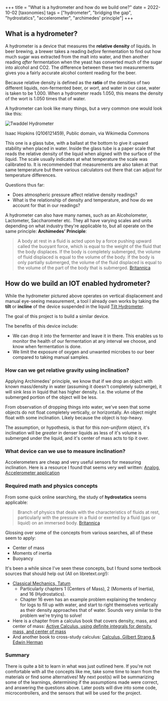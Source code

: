 +++
title = "What is a hydrometer and how do we build one?"
date = 2022-10-02
[taxonomies]
tags = ["hydrometer", "bridging the gap", "hydrostatics", "accelerometer", "archimedes' principle"]
+++


## What is a hydrometer?

A hydrometer is a device that measures the **relative density** of liquids. In beer brewing, a brewer takes a reading *before* fermentation to find out how much sugar was extracted from the malt into water, and then another reading *after* fermentation when the yeast has converted much of the sugar into alcohol and CO2. The difference between these two measurements gives you a fairly accurate alcohol content reading for the beer.

Because relative density is defined as the **ratio** of the densities of two different liquids, non-fermented beer, or *wort*, and water in our case, water is taken to be 1.000. When a hydrometer reads 1.050, this means the density of the wort is 1.050 times that of water.

A hydrometer can look like many things, but a very common one would look like this:

![Twaddel Hydrometer](/images/building_a_hydrometer/twaddels_hydrometer.webp)

Isaac Hopkins (Q106121459), Public domain, via Wikimedia Commons

This one is a glass tube, with a ballast at the bottom to give it upward stability when placed in water. Inside the glass tube is a paper scale that reads the relative density of the liquid when aligned with the surface of the liquid. The scale usually indicates at what temperature the scale was calibrated to. It is recommended that measurements are also taken at that same temperature but there various calculators out there that can adjust for temperature differences.

Questions thus far:
- Does atmospheric pressure affect relative density readings?
- What is the relationship of density and temperature, and how do we account for that in our readings?

A hydrometer can also have many names, such as an Alcoholometer, Lactometer, Saccharometer etc. They all have varying scales and units depending on what industry they're applicable to, but all operate on the same principle: **Archimedes' Principle**:
> A body at rest in a fluid is acted upon by a force pushing upward called the buoyant force, which is equal to the weight of the fluid that the body displaces. If the body is completely submerged, the volume of fluid displaced is equal to the volume of the body. If the body is only partially submerged, the volume of the fluid displaced is equal to the volume of the part of the body that is submerged. [Britannica](https://www.britannica.com/science/Archimedes-principle)

## How do we build an IOT enabled hydrometer?

While the hydrometer pictured above operates on vertical displacement and manual eye-seeing measurement, a tool I already own works by taking the **tilt** or **incline** of the device suspended in the liquid [Tilt Hydrometer](https://tilthydrometer.com/products/copy-of-tilt-floating-wireless-hydrometer-and-thermometer-for-brewing).

The goal of this project is to build a similar device.

The benefits of this device include:
- We can drop it into the fermenter and leave it in there. This enables us to monitor the health of our fermentation at any interval we choose, and know when fermentation is done.
- We limit the exposure of oxygen and unwanted microbes to our beer compared to taking manual samples.

### How can we get relative gravity using inclination?

Applying Archimedes' principle, we know that if we drop an object with known mass/density in water (assuming it doesn't completely submerge), it will sink *less* in liquid that has higher density. I.e. the volume of the submerged portion of the object will be less.

From observation of dropping things into water, we've seen that some objects do not float completely vertically, or horizontally. An object might float with some inclination. Likely because the object is top-heavy.

The assumption, or hypothesis, is that for this *non-uniform* object, it's inclination will be *greater* in denser liquids as less of it's volume is submerged under the liquid, and it's center of mass acts to tip it over.


### What device can we use to measure inclination?

Accelerometers are cheap and very useful sensors for measuring inclination. Here is a resource I found that seems very well written: [Analog, Accelerometer application](https://www.analog.com/en/app-notes/an-1057.html)

### Required math and physics concepts
From some quick online searching, the study of **hydrostatics** seems applicable:

> Branch of physics that deals with the characteristics of fluids at rest, particularly with the pressure in a fluid or exerted by a fluid (gas or liquid) on an immersed body. [Britannica](https://www.britannica.com/science/hydrostatics)

Glossing over some of the concepts from various searches, all of these seem to apply:
- Center of mass
- Moments of inertia
- Buoyancy

It's been a while since I've seen these concepts, but I found some textbook sources that should help out (All on libretext.org!):
- [Classical Mechanics, Tatum](https://phys.libretexts.org/Bookshelves/Classical_Mechanics/Classical_Mechanics_(Tatum))
	- Particularly chapters 1 (Centers of Mass), 2 (Moments of Inertia), and 16 (Hydrostatics).
	- Chapter 16 even has an example problem explaining the tendency for logs to fill up with water, and start to right themselves vertically as their density approaches that of water. Sounds very similar to the problem we're trying to solve!
- Here is a chapter from a calculus book that covers density, mass, and center of mass: [Active Calculus, using definite integrals for density, mass, and center of mass](https://math.libretexts.org/Under_Construction/Purgatory/Book%3A_Active_Calculus_(Boelkins_et_al.)/06%3A_Using_Definite_Integrals/6.03%3A_Density_Mass_and_Center_of_Mass)
- And another book to cross-study calculus: [Calculus, Gilbert Strang & Edwin  Herman](https://math.libretexts.org/Bookshelves/Calculus/Book%3A_Calculus_(OpenStax))

### Summary
There is quite a bit to learn in what was just outlined here. If you're not comfortable with all the concepts like me, take some time to learn from the materials or find some alternatives! My next post(s) will be summarizing some of the learnings, determining if the assumptions made were correct, and answering the questions above. Later posts will dive into some code, microcontrollers, and the sensors that will be used for the project.


